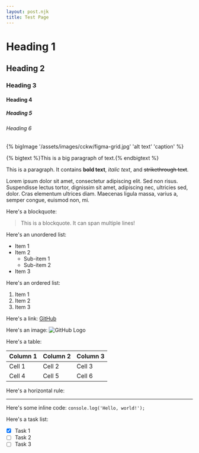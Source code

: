 ```yaml
---
layout: post.njk
title: Test Page
---
```


# Heading 1

## Heading 2

### Heading 3

#### Heading 4

##### Heading 5

###### Heading 6

{% bigImage '/assets/images/cckw/figma-grid.jpg' 'alt text' 'caption' %}

{% bigtext %}This is a big paragraph of text.{% endbigtext %}

This is a paragraph. It contains **bold text**, *italic text*, and ~~strikethrough text~~.

Lorem ipsum dolor sit amet, consectetur adipiscing elit. Sed non risus. Suspendisse lectus tortor, dignissim sit amet, adipiscing nec, ultricies sed, dolor. Cras elementum ultrices diam. Maecenas ligula massa, varius a, semper congue, euismod non, mi.

Here's a blockquote:

> This is a blockquote. It can span multiple lines!

Here's an unordered list:

- Item 1
- Item 2
  - Sub-item 1
  - Sub-item 2
- Item 3

Here's an ordered list:

1. Item 1
2. Item 2
3. Item 3

Here's a link: [GitHub](https://github.com)

Here's an image: ![GitHub Logo](https://github.githubassets.com/images/modules/logos_page/GitHub-Mark.png)

Here's a table:

| Column 1 | Column 2 | Column 3 |
| -------- | -------- | -------- |
| Cell 1   | Cell 2   | Cell 3   |
| Cell 4   | Cell 5   | Cell 6   |

Here's a horizontal rule:

---

Here's some inline code: `console.log('Hello, world!');`

Here's a task list:

- [x] Task 1
- [ ] Task 2
- [ ] Task 3